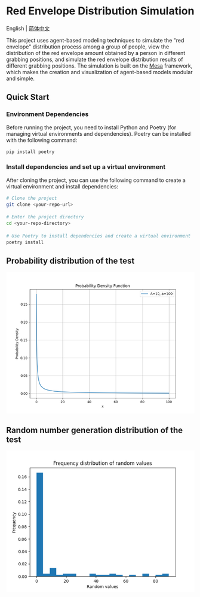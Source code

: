# Red Envelope Distribution Simulation

English | [简体中文](./README.md)

This project uses agent-based modeling techniques to simulate the "red envelope" distribution process among a group of people, view the distribution of the red envelope amount obtained by a person in different grabbing positions, and simulate the red envelope distribution results of different grabbing positions. The simulation is built on the [Mesa](https://mesa.readthedocs.io/en/stable/) framework, which makes the creation and visualization of agent-based models modular and simple.

## Quick Start
### Environment Dependencies

Before running the project, you need to install Python and Poetry (for managing virtual environments and dependencies). Poetry can be installed with the following command:

```bash
pip install poetry
```

### Install dependencies and set up a virtual environment

After cloning the project, you can use the following command to create a virtual environment and install dependencies:

```bash
# Clone the project
git clone <your-repo-url>

# Enter the project directory
cd <your-repo-directory>

# Use Poetry to install dependencies and create a virtual environment
poetry install
```

## Probability distribution of the test
![Probability distribution of the test](./images/PDF_test.png)

## Random number generation distribution of the test
![Random number generation distribution of the test](./images/CDF_test.png)